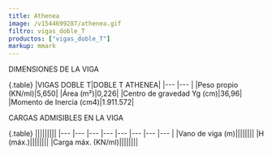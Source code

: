 ```yaml
---
title: Athenea
image: /v1544699287/athenea.gif
filtro: vigas_doble_T
productos: ["vigas_doble_T"]
markup: mmark
---
```


DIMENSIONES DE LA VIGA

{.table}
|VIGAS DOBLE T|DOBLE T ATHENEA|
|--- |--- |
|Peso propio (KN/ml)|5,650|
|Área (m²)|0,226|
|Centro de gravedad Yg (cm)|36,96|
|Momento de Inercia (cm4)|1.911.572|


CARGAS ADMISIBLES EN LA VIGA

{.table}
|||||||||
|--- |--- |--- |--- |--- |--- |--- |--- |
|Vano de viga (m)||||||||
|H (máx.)||||||||
|Carga máx. (KN/ml)||||||||
